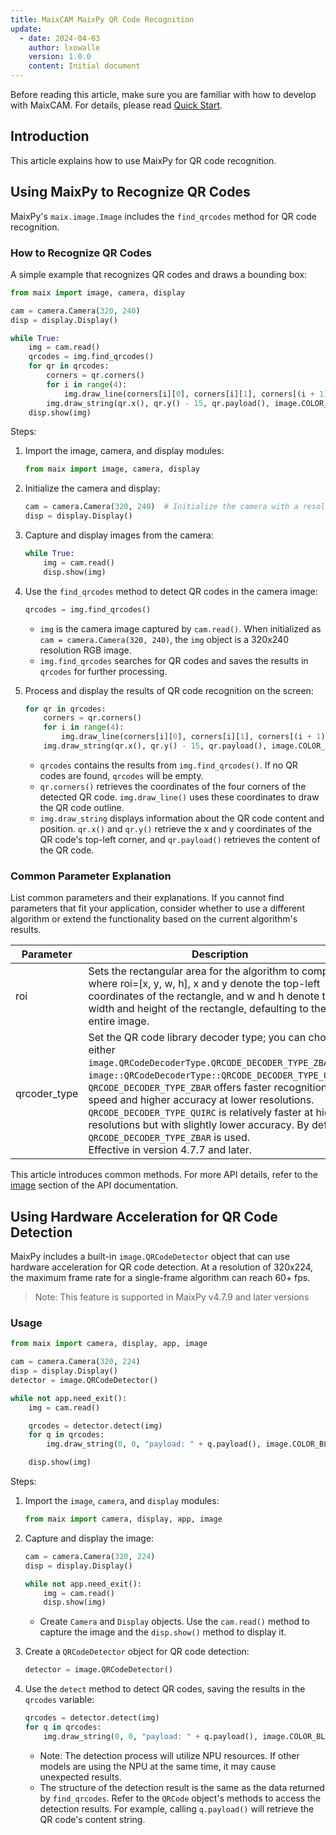 ```yaml
---
title: MaixCAM MaixPy QR Code Recognition
update:
  - date: 2024-04-03
    author: lxowalle
    version: 1.0.0
    content: Initial document
---
```


Before reading this article, make sure you are familiar with how to develop with MaixCAM. For details, please read [Quick Start](../README.md).

## Introduction

This article explains how to use MaixPy for QR code recognition.

## Using MaixPy to Recognize QR Codes

MaixPy's `maix.image.Image` includes the `find_qrcodes` method for QR code recognition.

### How to Recognize QR Codes

A simple example that recognizes QR codes and draws a bounding box:

```python
from maix import image, camera, display

cam = camera.Camera(320, 240)
disp = display.Display()

while True:
    img = cam.read()
    qrcodes = img.find_qrcodes()
    for qr in qrcodes:
        corners = qr.corners()
        for i in range(4):
            img.draw_line(corners[i][0], corners[i][1], corners[(i + 1) % 4][0], corners[(i + 1) % 4][1], image.COLOR_RED)
        img.draw_string(qr.x(), qr.y() - 15, qr.payload(), image.COLOR_RED)
    disp.show(img)
```

Steps:

1. Import the image, camera, and display modules:

   ```python
   from maix import image, camera, display
   ```

2. Initialize the camera and display:

   ```python
   cam = camera.Camera(320, 240)  # Initialize the camera with a resolution of 320x240 in RGB format
   disp = display.Display()
   ```

3. Capture and display images from the camera:

   ```python
   while True:
       img = cam.read()
       disp.show(img)
   ```

4. Use the `find_qrcodes` method to detect QR codes in the camera image:

   ```python
   qrcodes = img.find_qrcodes()
   ```

   - `img` is the camera image captured by `cam.read()`. When initialized as `cam = camera.Camera(320, 240)`, the `img` object is a 320x240 resolution RGB image.
   - `img.find_qrcodes` searches for QR codes and saves the results in `qrcodes` for further processing.

5. Process and display the results of QR code recognition on the screen:

   ```python
   for qr in qrcodes:
       corners = qr.corners()
       for i in range(4):
           img.draw_line(corners[i][0], corners[i][1], corners[(i + 1) % 4][0], corners[(i + 1) % 4][1], image.COLOR_RED)
       img.draw_string(qr.x(), qr.y() - 15, qr.payload(), image.COLOR_RED)
   ```

   - `qrcodes` contains the results from `img.find_qrcodes()`. If no QR codes are found, `qrcodes` will be empty.
   - `qr.corners()` retrieves the coordinates of the four corners of the detected QR code. `img.draw_line()` uses these coordinates to draw the QR code outline.
   - `img.draw_string` displays information about the QR code content and position. `qr.x()` and `qr.y()` retrieve the x and y coordinates of the QR code's top-left corner, and `qr.payload()` retrieves the content of the QR code.

### Common Parameter Explanation

List common parameters and their explanations. If you cannot find parameters that fit your application, consider whether to use a different algorithm or extend the functionality based on the current algorithm's results.

| Parameter    | Description                                                  | Example                                                      |
| ------------ | ------------------------------------------------------------ | ------------------------------------------------------------ |
| roi          | Sets the rectangular area for the algorithm to compute, where roi=[x, y, w, h], x and y denote the top-left coordinates of the rectangle, and w and h denote the width and height of the rectangle, defaulting to the entire image. | Compute the area with coordinates (50,50) and width and height of 100:<br />`img.find_qrcodes(roi=[50, 50, 100, 100])` |
| qrcoder_type | Set the QR code library decoder type; you can choose either `image.QRCodeDecoderType.QRCODE_DECODER_TYPE_ZBAR` or `image::QRCodeDecoderType::QRCODE_DECODER_TYPE_QUIRC`. `QRCODE_DECODER_TYPE_ZBAR` offers faster recognition speed and higher accuracy at lower resolutions. `QRCODE_DECODER_TYPE_QUIRC` is relatively faster at higher resolutions but with slightly lower accuracy. By default, `QRCODE_DECODER_TYPE_ZBAR` is used.<br />Effective in version 4.7.7 and later. | img.find_qrcodes(decoder_type=image.QRCodeDecoderType.QRCODE_DECODER_TYPE_ZBAR) |

This article introduces common methods. For more API details, refer to the [image](../../../api/maix/image.md) section of the API documentation.

## Using Hardware Acceleration for QR Code Detection

MaixPy includes a built-in `image.QRCodeDetector` object that can use hardware acceleration for QR code detection. At a resolution of 320x224, the maximum frame rate for a single-frame algorithm can reach 60+ fps.

> Note: This feature is supported in MaixPy v4.7.9 and later versions

### Usage

```python
from maix import camera, display, app, image

cam = camera.Camera(320, 224)
disp = display.Display()
detector = image.QRCodeDetector()

while not app.need_exit():
    img = cam.read()

    qrcodes = detector.detect(img)
    for q in qrcodes:
        img.draw_string(0, 0, "payload: " + q.payload(), image.COLOR_BLUE)

    disp.show(img)
```

Steps:

1. Import the `image`, `camera`, and `display` modules:

   ```python
   from maix import camera, display, app, image
   ```

2. Capture and display the image:

   ```python
   cam = camera.Camera(320, 224)
   disp = display.Display()
   
   while not app.need_exit():
       img = cam.read()
       disp.show(img)
   ```

   - Create `Camera` and `Display` objects. Use the `cam.read()` method to capture the image and the `disp.show()` method to display it.

3. Create a `QRCodeDetector` object for QR code detection:

   ```python
   detector = image.QRCodeDetector()
   ```

4. Use the `detect` method to detect QR codes, saving the results in the `qrcodes` variable:

   ```python
   qrcodes = detector.detect(img)
   for q in qrcodes:
       img.draw_string(0, 0, "payload: " + q.payload(), image.COLOR_BLUE)
   ```

   - Note: The detection process will utilize NPU resources. If other models are using the NPU at the same time, it may cause unexpected results.
   - The structure of the detection result is the same as the data returned by `find_qrcodes`. Refer to the `QRCode` object's methods to access the detection results. For example, calling `q.payload()` will retrieve the QR code's content string.
